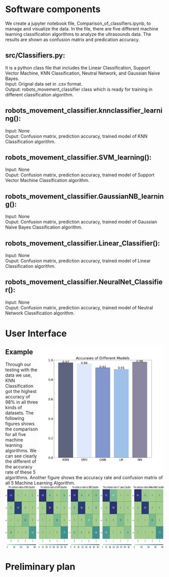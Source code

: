 # Software components
We create a jupyter notebook file, Comparison_of_classifiers.ipynb, to manage and visualize the data. In the file, there are five different machine learning classification algorithms to analyze the ultrasounds data. The results are shown as confusion matrix and predication accuracy.
## src/Classifiers.py:
It is a python class file that includes the Linear Classification, Support Vector Machine, KNN Classification, Neutral Network, and Gaussian Naive Bayes.\
Input: Orignal data set in .csv format.\
Output: robots_movement_classifier class which is ready for training in different classification algorithm.
## robots_movement_classifier.knnclassifier_learning():
Input: None\
Ouput: Confusion matrix, prediction accuracy, trained model of KNN Classification algorithm.
## robots_movement_classifier.SVM_learning():
Input: None\
Ouput: Confusion matrix, prediction accuracy, trained model of Support Vector Machine Classification algorithm.
## robots_movement_classifier.GaussianNB_learning():
Input: None\
Ouput: Confusion matrix, prediction accuracy, trained model of Gaussian Naive Bayes Classification algorithm.
## robots_movement_classifier.Linear_Classifier():
Input: None\
Ouput: Confusion matrix, prediction accuracy, trained model of Linear Classification algorithm.
## robots_movement_classifier.NeuralNet_Classifier():
Input: None\
Ouput: Confusion matrix, prediction accuracy, trained model of Neutral Network Classification algorithm.
# User Interface
<img src="img/MLComparison.png" height="400" width="400" align=right></img>
## Example
Through our testing with the data we use, KNN Classification got the highest accuracy of 98% in all three kinds of datasets. The following figures shows the comparison for all five machine learning algorithms. We can see clearly the different of the accuracy rate of these 5 algorithms. Another figure shows the accuracy rate and confusion matrix of all 5 Machine Learning Algorithm.
<img src="img/5MLConfusionMX.png" height="200" width="1000" align=center></img>

# Preliminary plan
